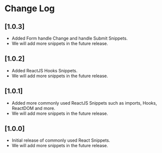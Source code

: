 # Change Log

## [1.0.3]
- Added Form handle Change and handle Submit Snippets.
- We will add more snippets in the future release.

## [1.0.2]

- Added ReactJS Hooks Snippets.
- We will add more snippets in the future release.

## [1.0.1]

- Added more commonly used ReactJS Snippets such as imports, Hooks, ReactDOM and more.
- We will add more snippets in the future release.

## [1.0.0]

- Initial release of commonly used React Snippets.
- We will add more snippets in the future release.